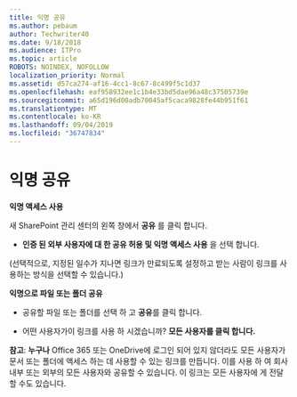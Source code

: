 ```yaml
---
title: 익명 공유
ms.author: pebaum
author: Techwriter40
ms.date: 9/18/2018
ms.audience: ITPro
ms.topic: article
ROBOTS: NOINDEX, NOFOLLOW
localization_priority: Normal
ms.assetid: d57ca274-af16-4cc1-8c67-8c499f5c1d37
ms.openlocfilehash: eaf958932ee1c1b4e33bd5dae96a48c37505739e
ms.sourcegitcommit: a65d196d00adb70045af5caca9828fe44b951f61
ms.translationtype: MT
ms.contentlocale: ko-KR
ms.lasthandoff: 09/04/2019
ms.locfileid: "36747834"
---
```

# <a name="anonymous-sharing"></a>익명 공유

 **익명 액세스 사용**
  
새 SharePoint 관리 센터의 왼쪽 창에서 **공유** 를 클릭 합니다. 
  
- **인증 된 외부 사용자에 대 한 공유 허용 및 익명 액세스 사용** 을 선택 합니다.
  
(선택적으로, 지정된 일수가 지나면 링크가 만료되도록 설정하고 받는 사람이 링크를 사용하는 방식을 선택할 수 있습니다.)
    
 **익명으로 파일 또는 폴더 공유**
  
- 공유할 파일 또는 폴더를 선택 하 고 **공유**를 클릭 합니다. 
    
- 어떤 사용자가이 링크를 사용 하 시겠습니까? **모든 사용자를 클릭 합니다.**
  
 **참고**: **누구나** Office 365 또는 OneDrive에 로그인 되어 있지 않더라도 모든 사용자가 문서 또는 폴더에 액세스 하는 데 사용할 수 있는 링크를 만듭니다. 이를 사용 하 여 회사 내부 또는 외부의 모든 사용자와 공유할 수 있습니다. 이 링크는 모든 사용자에 게 전달할 수도 있습니다. 
    

